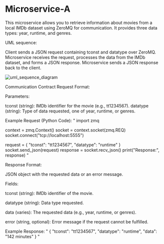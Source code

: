 # Microservice-A
This microservice allows you to retrieve information about movies from a local IMDb dataset using ZeroMQ for communication. It provides three data types: year, runtime, and genres.


UML sequence:

Client sends a JSON request containing tconst and datatype over ZeroMQ.
Microservice receives the request, processes the data from the IMDb dataset, and forms a JSON response.
Microservice sends a JSON response back to the client.


![uml_sequence_diagram](https://github.com/user-attachments/assets/dc11973b-b505-4779-b8ab-606998378af0)



Communication Contract
Request Format:

Parameters:

tconst (string): IMDb identifier for the movie (e.g., tt1234567).
datatype (string): Type of data requested, one of year, runtime, or genres.

Example Request (Python Code):
"
import zmq

context = zmq.Context()
socket = context.socket(zmq.REQ)
socket.connect("tcp://localhost:5555")

request = {
    "tconst": "tt1234567",
    "datatype": "runtime"
}
socket.send_json(request)
response = socket.recv_json()
print("Response:", response)
"



Response Format:

JSON object with the requested data or an error message.

Fields:

tconst (string): IMDb identifier of the movie.

datatype (string): Data type requested.

data (varies): The requested data (e.g., year, runtime, or genres).

error (string, optional): Error message if the request cannot be fulfilled.


Example Response:
"
{
    "tconst": "tt1234567",
    "datatype": "runtime",
    "data": "142 minutes"
}
"
